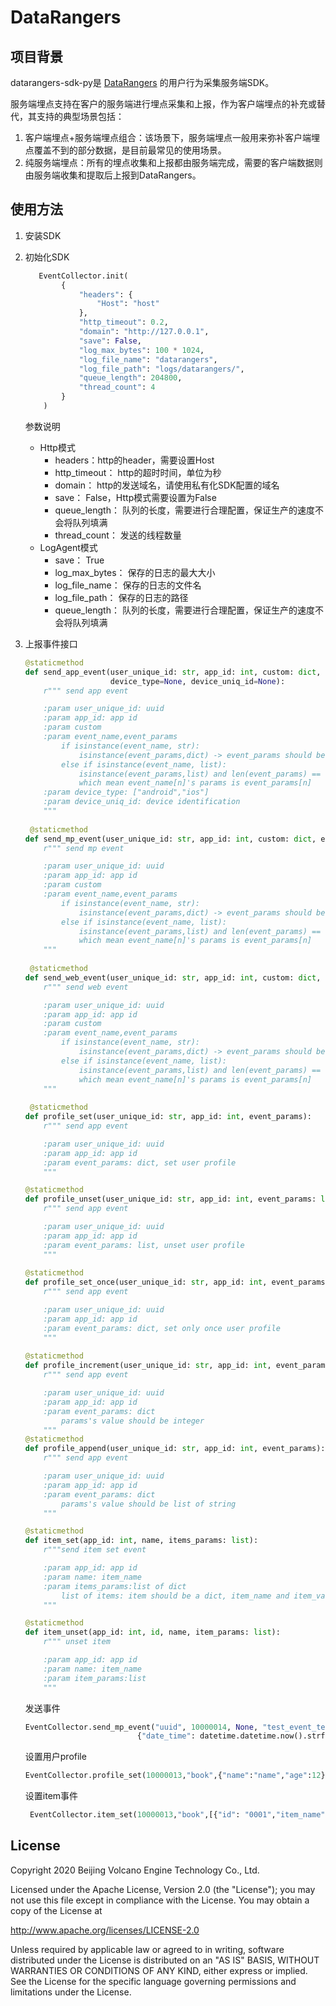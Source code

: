 # DataRangers

## 项目背景
datarangers-sdk-py是 [DataRangers](https://datarangers.com.cn/) 的用户行为采集服务端SDK。

服务端埋点支持在客户的服务端进行埋点采集和上报，作为客户端埋点的补充或替代，其支持的典型场景包括：
1. 客户端埋点+服务端埋点组合：该场景下，服务端埋点一般用来弥补客户端埋点覆盖不到的部分数据，是目前最常见的使用场景。
2. 纯服务端埋点：所有的埋点收集和上报都由服务端完成，需要的客户端数据则由服务端收集和提取后上报到DataRangers。

## 使用方法
1. 安装SDK
2. 初始化SDK
    ```python
       EventCollector.init(
            {
                "headers": {
                    "Host": "host"
                },
                "http_timeout": 0.2,
                "domain": "http://127.0.0.1",
                "save": False,
                "log_max_bytes": 100 * 1024,
                "log_file_name": "datarangers",
                "log_file_path": "logs/datarangers/",
                "queue_length": 204800,
                "thread_count": 4
            }
        )
    ```
    参数说明
    * Http模式
        * headers：http的header，需要设置Host
        * http_timeout： http的超时时间，单位为秒
        * domain： http的发送域名，请使用私有化SDK配置的域名
        * save： False，Http模式需要设置为False
        * queue_length： 队列的长度，需要进行合理配置，保证生产的速度不会将队列填满
        * thread_count： 发送的线程数量
    * LogAgent模式
        * save： True
        * log_max_bytes： 保存的日志的最大大小
        * log_file_name： 保存的日志的文件名
        * log_file_path： 保存的日志的路径
        * queue_length： 队列的长度，需要进行合理配置，保证生产的速度不会将队列填满
    
3. 上报事件接口
    ```python
    @staticmethod
    def send_app_event(user_unique_id: str, app_id: int, custom: dict, event_name, event_params,
                       device_type=None, device_uniq_id=None):
        r""" send app event
    
        :param user_unique_id: uuid
        :param app_id: app id
        :param custom
        :param event_name,event_params
            if isinstance(event_name, str):
                isinstance(event_params,dict) -> event_params should be a dict
            else if isinstance(event_name, list):
                isinstance(event_params,list) and len(event_params) == len(event_name)
                which mean event_name[n]'s params is event_params[n]
        :param device_type: ["android","ios"]
        :param device_uniq_id: device identification
        """
     
     @staticmethod
    def send_mp_event(user_unique_id: str, app_id: int, custom: dict, event_name, event_params):
        r""" send mp event
    
        :param user_unique_id: uuid
        :param app_id: app id
        :param custom
        :param event_name,event_params
            if isinstance(event_name, str):
                isinstance(event_params,dict) -> event_params should be a dict
            else if isinstance(event_name, list):
                isinstance(event_params,list) and len(event_params) == len(event_name)
                which mean event_name[n]'s params is event_params[n]
        """
     
     @staticmethod
    def send_web_event(user_unique_id: str, app_id: int, custom: dict, event_name, event_params):
        r""" send web event
    
        :param user_unique_id: uuid
        :param app_id: app id
        :param custom
        :param event_name,event_params
            if isinstance(event_name, str):
                isinstance(event_params,dict) -> event_params should be a dict
            else if isinstance(event_name, list):
                isinstance(event_params,list) and len(event_params) == len(event_name)
                which mean event_name[n]'s params is event_params[n]
        """
     
     @staticmethod
    def profile_set(user_unique_id: str, app_id: int, event_params):
        r""" send app event
    
        :param user_unique_id: uuid
        :param app_id: app id
        :param event_params: dict, set user profile
        """
    
    @staticmethod
    def profile_unset(user_unique_id: str, app_id: int, event_params: list):
        r""" send app event
    
        :param user_unique_id: uuid
        :param app_id: app id
        :param event_params: list, unset user profile
        """
        
    @staticmethod
    def profile_set_once(user_unique_id: str, app_id: int, event_params):
        r""" send app event
    
        :param user_unique_id: uuid
        :param app_id: app id
        :param event_params: dict, set only once user profile
        """   
        
    @staticmethod
    def profile_increment(user_unique_id: str, app_id: int, event_params):
        r""" send app event
    
        :param user_unique_id: uuid
        :param app_id: app id
        :param event_params: dict
            params's value should be integer
        """  
    @staticmethod
    def profile_append(user_unique_id: str, app_id: int, event_params):
        r""" send app event
    
        :param user_unique_id: uuid
        :param app_id: app id
        :param event_params: dict
            params's value should be list of string
        """
    
    @staticmethod
    def item_set(app_id: int, name, items_params: list):
        r"""send item set event
    
        :param app_id: app id
        :param name: item_name
        :param items_params:list of dict
            list of items: item should be a dict, item_name and item_value are necessary
        """
    
    @staticmethod
    def item_unset(app_id: int, id, name, item_params: list):
        r""" unset item
    
        :param app_id: app id
        :param name: item_name
        :param item_params:list
        """
    
    ```
    发送事件
    ```python
    EventCollector.send_mp_event("uuid", 10000014, None, "test_event_test_new_py",
                             {"date_time": datetime.datetime.now().strftime("%Y-%m-%d %H:%M:%S")})
    ```
    设置用户profile
    ```python
    EventCollector.profile_set(10000013,"book",{"name":"name","age":12})
     ```
   设置item事件
   ```python
    EventCollector.item_set(10000013,"book",[{"id": "0001","item_name": "book","price":100.0}])
   ```
   
   
   
   
## License
Copyright 2020 Beijing Volcano Engine Technology Co., Ltd.

Licensed under the Apache License, Version 2.0 (the "License"); you may not use this file except in compliance with the License. 
You may obtain a copy of the License at

http://www.apache.org/licenses/LICENSE-2.0

Unless required by applicable law or agreed to in writing, software distributed under the License is distributed on an "AS IS" BASIS, WITHOUT WARRANTIES OR CONDITIONS OF ANY KIND, either express or implied. See the License for the specific language governing permissions and limitations under the License.
